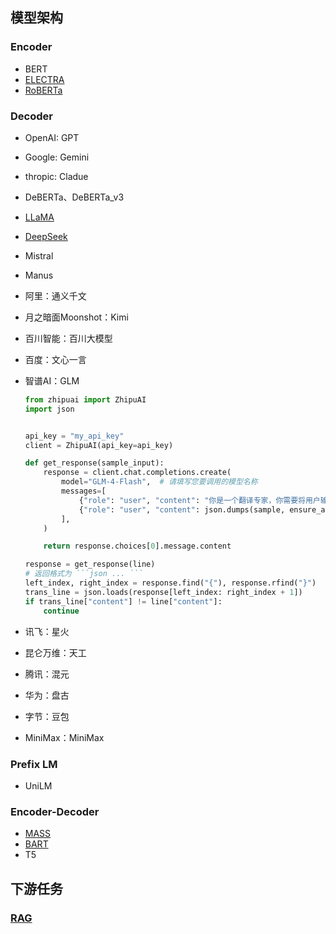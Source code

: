 ## 模型架构
### Encoder
- BERT
- [ELECTRA](Infrastructure/BERT/ELECTRA/electra.md)
- [RoBERTa](Infrastructure/BERT/RoBERTa/roberta.md)

### Decoder
- OpenAI: GPT
- Google: Gemini
- thropic: Cladue
- DeBERTa、DeBERTa_v3
- [LLaMA](Infrastructure/LLaMA/llama.md)
- [DeepSeek](Infrastructure/DeepSeek/deepseek.md)
- Mistral
- Manus
- 阿里：通义千文
- 月之暗面Moonshot：Kimi
- 百川智能：百川大模型
- 百度：文心一言



- 智谱AI：GLM

    ```python title="翻译"
    from zhipuai import ZhipuAI
    import json


    api_key = "my_api_key"
    client = ZhipuAI(api_key=api_key)

    def get_response(sample_input):
        response = client.chat.completions.create(
            model="GLM-4-Flash",  # 请填写您要调用的模型名称
            messages=[
                {"role": "user", "content": "你是一个翻译专家，你需要将用户输入的json格式中content对应的文本翻译为中文，并将中文翻译结果作为该json样本中\"t\"键对应的值，结果返回json格式"},
                {"role": "user", "content": json.dumps(sample, ensure_ascii=False)},
            ],
        )

        return response.choices[0].message.content

    response = get_response(line)
    # 返回格式为 ```json ... ```
    left_index, right_index = response.find("{"), response.rfind("}")
    trans_line = json.loads(response[left_index: right_index + 1])
    if trans_line["content"] != line["content"]:
        continue
    ```

- 讯飞：星火
- 昆仑万维：天工
- 腾讯：混元
- 华为：盘古
- 字节：豆包
- MiniMax：MiniMax

### Prefix LM
- UniLM

### Encoder-Decoder
- [MASS](Infrastructure/MASS/mass.md)
- [BART](Infrastructure/BART/bart.md)
- T5

## 下游任务
### [RAG](RAG/index.md)




